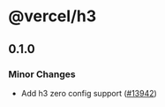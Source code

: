 # @vercel/h3

## 0.1.0

### Minor Changes

- Add h3 zero config support ([#13942](https://github.com/vercel/vercel/pull/13942))
